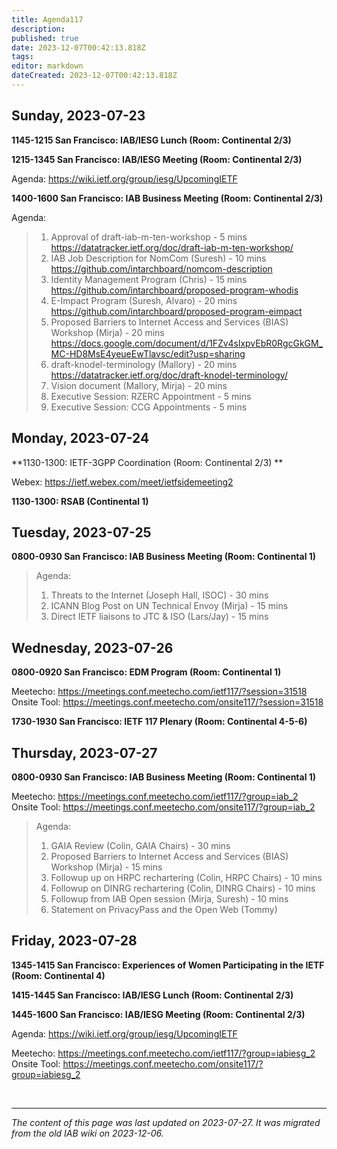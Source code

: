 ```yaml
---
title: Agenda117
description: 
published: true
date: 2023-12-07T00:42:13.818Z
tags: 
editor: markdown
dateCreated: 2023-12-07T00:42:13.818Z
---
```


## Sunday, 2023-07-23
**1145-1215 San Francisco: IAB/IESG Lunch (Room: Continental 2/3)**

**1215-1345 San Francisco: IAB/IESG Meeting (Room: Continental 2/3)**

Agenda: https://wiki.ietf.org/group/iesg/UpcomingIETF

**1400-1600 San Francisco: IAB Business Meeting (Room: Continental 2/3)**

 Agenda:
 
>  1. Approval of draft-iab-m-ten-workshop - 5 mins
>     https://datatracker.ietf.org/doc/draft-iab-m-ten-workshop/
>  2. IAB Job Description for NomCom (Suresh) - 10 mins
>     https://github.com/intarchboard/nomcom-description
>  3. Identity Management Program (Chris) - 15 mins
>     https://github.com/intarchboard/proposed-program-whodis
>  4. E-Impact Program (Suresh, Alvaro) - 20 mins
>     https://github.com/intarchboard/proposed-program-eimpact
>  5. Proposed Barriers to Internet Access and Services (BIAS) Workshop (Mirja) - 20 mins
>     https://docs.google.com/document/d/1FZv4slxpvEbR0RgcGkGM_MC-HD8MsE4yeueEwTlavsc/edit?usp=sharing
>  6. draft-knodel-terminology (Mallory) - 20 mins
>     https://datatracker.ietf.org/doc/draft-knodel-terminology/
>  7. Vision document (Mallory, Mirja) - 20 mins
>  8. Executive Session: RZERC Appointment - 5 mins
>  9. Executive Session: CCG Appointments - 5 mins
 
## Monday, 2023-07-24
**1130-1300: IETF-3GPP Coordination (Room: Continental 2/3)
**

Webex: https://ietf.webex.com/meet/ietfsidemeeting2

**1130-1300: RSAB (Continental 1)**


## Tuesday, 2023-07-25
**0800-0930 San Francisco: IAB Business Meeting (Room: Continental 1)**



>  Agenda:
>  
>  1. Threats to the Internet (Joseph Hall, ISOC) - 30 mins
>  2. ICANN Blog Post on UN Technical Envoy (Mirja) - 15 mins
>  3. Direct IETF liaisons to JTC & ISO (Lars/Jay) - 15 mins

## Wednesday, 2023-07-26
**0800-0920 San Francisco: EDM Program (Room: Continental 1)**

Meetecho: https://meetings.conf.meetecho.com/ietf117/?session=31518
Onsite Tool: https://meetings.conf.meetecho.com/onsite117/?session=31518

**1730-1930 San Francisco: IETF 117 Plenary (Room: Continental 4-5-6)**

## Thursday, 2023-07-27
**0800-0930 San Francisco: IAB Business Meeting (Room: Continental 1)**

Meetecho: https://meetings.conf.meetecho.com/ietf117/?group=iab_2
Onsite Tool: https://meetings.conf.meetecho.com/onsite117/?group=iab_2

> Agenda: 
>  
>  1. GAIA Review (Colin, GAIA Chairs) - 30 mins
>  2. Proposed Barriers to Internet Access and Services (BIAS) Workshop (Mirja) - 15 mins
>  3. Followup up on HRPC rechartering (Colin, HRPC Chairs) - 10 mins
>  4. Followup on DINRG rechartering (Colin, DINRG Chairs) - 10 mins
>  5. Followup from IAB Open session (Mirja, Suresh) - 10 mins
>  6. Statement on PrivacyPass and the Open Web (Tommy)

## Friday, 2023-07-28
**1345-1415 San Francisco: Experiences of Women Participating in the IETF (Room: Continental 4)**

**1415-1445 San Francisco: IAB/IESG Lunch (Room: Continental 2/3)**

**1445-1600 San Francisco: IAB/IESG Meeting (Room: Continental 2/3)**

Agenda: https://wiki.ietf.org/group/iesg/UpcomingIETF

Meetecho: https://meetings.conf.meetecho.com/ietf117/?group=iabiesg_2
Onsite Tool: https://meetings.conf.meetecho.com/onsite117/?group=iabiesg_2




&nbsp;
&nbsp;
&nbsp;

---

*The content of this page was last updated on 2023-07-27. It was migrated from the old IAB wiki on 2023-12-06.*